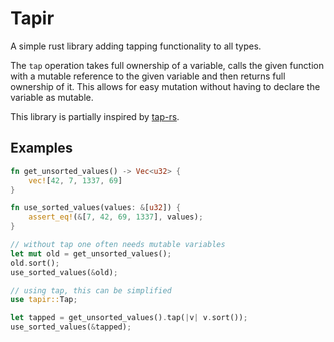 # Tapir

A simple rust library adding tapping functionality to all types.

The `tap` operation takes full ownership of a variable, calls the given function with a mutable
reference to the given variable and then returns full ownership of it.
This allows for easy mutation without having to declare the variable as mutable.

This library is partially inspired by [tap-rs].

## Examples

```rust
fn get_unsorted_values() -> Vec<u32> {
    vec![42, 7, 1337, 69]
}

fn use_sorted_values(values: &[u32]) {
    assert_eq!(&[7, 42, 69, 1337], values);
}

// without tap one often needs mutable variables
let mut old = get_unsorted_values();
old.sort();
use_sorted_values(&old);

// using tap, this can be simplified
use tapir::Tap;

let tapped = get_unsorted_values().tap(|v| v.sort());
use_sorted_values(&tapped);
```

[tap-rs]: https://github.com/darfink/tap-rs